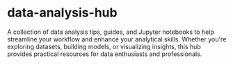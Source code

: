# data-analysis-hub
A collection of data analysis tips, guides, and Jupyter notebooks to help streamline your workflow and enhance your analytical skills. Whether you're exploring datasets, building models, or visualizing insights, this hub provides practical resources for data enthusiasts and professionals.
